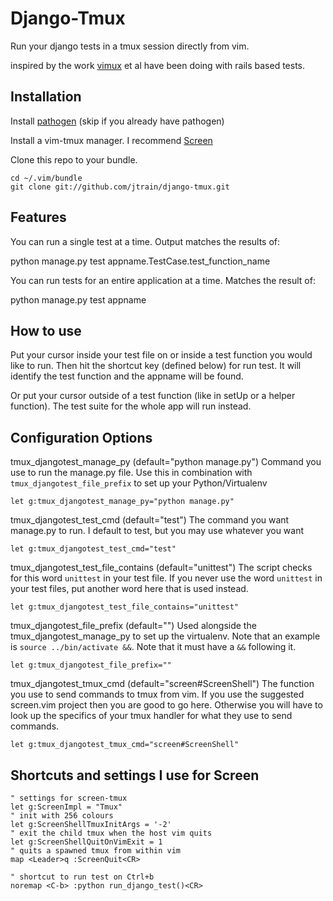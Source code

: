 # Django-Tmux

Run your django tests in a tmux session directly from vim.

inspired by the work [vimux](https://github.com/benmills/vimux) et al have been doing with rails based tests.

## Installation

Install [pathogen](https://github.com/tpope/vim-pathogen) (skip if you already have pathogen)

Install a vim-tmux manager. I recommend [Screen](https://github.com/ervandew/screen)

Clone this repo to your bundle.

    cd ~/.vim/bundle
    git clone git://github.com/jtrain/django-tmux.git


## Features

You can run a single test at a time. Output matches the results of:


   python manage.py test appname.TestCase.test_function_name

You can run tests for an entire application at a time. Matches the result of:

   python manage.py test appname

## How to use
Put your cursor inside your test file on or inside a test function you would like to run.
Then hit the shortcut key (defined below) for run test. It will identify the test function
and the appname will be found.

Or put your cursor outside of a test function (like in setUp or a helper function). The test
suite for the whole app will run instead.

## Configuration Options

tmux_djangotest_manage_py (default="python manage.py")
Command you use to run the manage.py file. Use this in combination with
`tmux_djangotest_file_prefix` to set up your Python/Virtualenv
 
    let g:tmux_djangotest_manage_py="python manage.py"

tmux_djangotest_test_cmd (default="test")
The command you want manage.py to run. 
I default to test, but you may use whatever you want

    let g:tmux_djangotest_test_cmd="test"

tmux_djangotest_test_file_contains (default="unittest")
The script checks for this word `unittest` in your test file. If you never
use the word `unittest` in your test files, put another word here that
is used instead.

    let g:tmux_djangotest_test_file_contains="unittest"

tmux_djangotest_file_prefix (default="")
Used alongside the tmux_djangotest_manage_py to set up the virtualenv. Note that
an example is `source ../bin/activate &&`. Note that it must have a `&&` following it.

    let g:tmux_djangotest_file_prefix=""

tmux_djangotest_tmux_cmd (default="screen#ScreenShell")
The function you use to send commands to tmux from vim. If you use the suggested screen.vim
project then you are good to go here. Otherwise you will have to look up the specifics of your
tmux handler for what they use to send commands.

    let g:tmux_djangotest_tmux_cmd="screen#ScreenShell"

## Shortcuts and settings I use for Screen

    " settings for screen-tmux
    let g:ScreenImpl = "Tmux"
    " init with 256 colours
    let g:ScreenShellTmuxInitArgs = '-2'
    " exit the child tmux when the host vim quits
    let g:ScreenShellQuitOnVimExit = 1
    " quits a spawned tmux from within vim
    map <Leader>q :ScreenQuit<CR>

    " shortcut to run test on Ctrl+b
    noremap <C-b> :python run_django_test()<CR>
